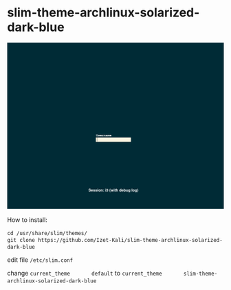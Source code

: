 # slim-theme-archlinux-solarized-dark-blue

 ![1](images/1.png)

How to install:

~~~
cd /usr/share/slim/themes/
git clone https://github.com/Izet-Kali/slim-theme-archlinux-solarized-dark-blue
~~~

edit file `/etc/slim.conf`

change `current_theme       default` to `current_theme       slim-theme-archlinux-solarized-dark-blue`
